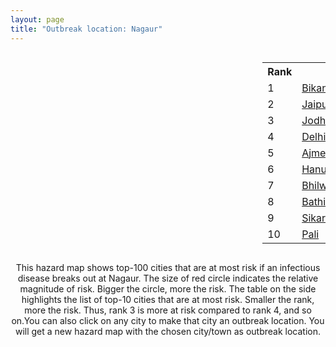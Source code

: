```yaml
---
layout: page
title: "Outbreak location: Nagaur"
---
```

<div style="width: 100%; overflow: auto;">
<div style="width: 75%; float: left;">
<div id="mapid">
<script src="https://buda-magenta.github.io/hazard_map/load_map.js"></script>

<script>
var marker_outbreak = L.marker([27.060786, 74.176675],{"autoPan": true}).addTo(map); marker_outbreak.bindTooltip("Nagaur").openTooltip();

var circle_1 = L.circle([28.015929, 73.317137], {"pane": "markerPane", "color": "red", "fill": true, "fillOpacity": 0.2, "fillRule": "evenodd", "lineCap": "round", "lineJoin": "round", "opacity": 1.0, "radius": 235772, "stroke": true, "weight": 3}).addTo(map);
circle_1.bindTooltip("Bikaner<br>rank: 1<br>hazard index: 0.235773")
circle_1.bindPopup('<a href="https://buda-magenta.github.io/hazard_map/Bikaner">Bikaner</a>')

var circle_2 = L.circle([26.915458, 75.818982], {"pane": "markerPane", "color": "red", "fill": true, "fillOpacity": 0.2, "fillRule": "evenodd", "lineCap": "round", "lineJoin": "round", "opacity": 1.0, "radius": 44002, "stroke": true, "weight": 3}).addTo(map);
circle_2.bindTooltip("Jaipur<br>rank: 2<br>hazard index: 0.044002")
circle_2.bindPopup('<a href="https://buda-magenta.github.io/hazard_map/Jaipur">Jaipur</a>')

var circle_3 = L.circle([26.296772, 73.035143], {"pane": "markerPane", "color": "red", "fill": true, "fillOpacity": 0.2, "fillRule": "evenodd", "lineCap": "round", "lineJoin": "round", "opacity": 1.0, "radius": 43649, "stroke": true, "weight": 3}).addTo(map);
circle_3.bindTooltip("Jodhpur<br>rank: 3<br>hazard index: 0.043650")
circle_3.bindPopup('<a href="https://buda-magenta.github.io/hazard_map/Jodhpur">Jodhpur</a>')

var circle_4 = L.circle([28.651718, 77.221939], {"pane": "markerPane", "color": "red", "fill": true, "fillOpacity": 0.2, "fillRule": "evenodd", "lineCap": "round", "lineJoin": "round", "opacity": 1.0, "radius": 8955, "stroke": true, "weight": 3}).addTo(map);
circle_4.bindTooltip("Delhi<br>rank: 4<br>hazard index: 0.008956")
circle_4.bindPopup('<a href="https://buda-magenta.github.io/hazard_map/Delhi">Delhi</a>')

var circle_5 = L.circle([26.469100, 74.639000], {"pane": "markerPane", "color": "red", "fill": true, "fillOpacity": 0.2, "fillRule": "evenodd", "lineCap": "round", "lineJoin": "round", "opacity": 1.0, "radius": 6777, "stroke": true, "weight": 3}).addTo(map);
circle_5.bindTooltip("Ajmer<br>rank: 5<br>hazard index: 0.006778")
circle_5.bindPopup('<a href="https://buda-magenta.github.io/hazard_map/Ajmer">Ajmer</a>')

var circle_6 = L.circle([29.367200, 74.298364], {"pane": "markerPane", "color": "red", "fill": true, "fillOpacity": 0.2, "fillRule": "evenodd", "lineCap": "round", "lineJoin": "round", "opacity": 1.0, "radius": 6017, "stroke": true, "weight": 3}).addTo(map);
circle_6.bindTooltip("Hanumangarh<br>rank: 6<br>hazard index: 0.006017")
circle_6.bindPopup('<a href="https://buda-magenta.github.io/hazard_map/Hanumangarh">Hanumangarh</a>')

var circle_7 = L.circle([25.488773, 74.699613], {"pane": "markerPane", "color": "red", "fill": true, "fillOpacity": 0.2, "fillRule": "evenodd", "lineCap": "round", "lineJoin": "round", "opacity": 1.0, "radius": 4496, "stroke": true, "weight": 3}).addTo(map);
circle_7.bindTooltip("Bhilwara<br>rank: 7<br>hazard index: 0.004497")
circle_7.bindPopup('<a href="https://buda-magenta.github.io/hazard_map/Bhilwara">Bhilwara</a>')

var circle_8 = L.circle([30.179115, 75.047102], {"pane": "markerPane", "color": "red", "fill": true, "fillOpacity": 0.2, "fillRule": "evenodd", "lineCap": "round", "lineJoin": "round", "opacity": 1.0, "radius": 4217, "stroke": true, "weight": 3}).addTo(map);
circle_8.bindTooltip("Bathinda<br>rank: 8<br>hazard index: 0.004217")
circle_8.bindPopup('<a href="https://buda-magenta.github.io/hazard_map/Bathinda">Bathinda</a>')

var circle_9 = L.circle([27.662826, 75.027926], {"pane": "markerPane", "color": "red", "fill": true, "fillOpacity": 0.2, "fillRule": "evenodd", "lineCap": "round", "lineJoin": "round", "opacity": 1.0, "radius": 2967, "stroke": true, "weight": 3}).addTo(map);
circle_9.bindTooltip("Sikar<br>rank: 9<br>hazard index: 0.002968")
circle_9.bindPopup('<a href="https://buda-magenta.github.io/hazard_map/Sikar">Sikar</a>')

var circle_10 = L.circle([25.604091, 73.415609], {"pane": "markerPane", "color": "red", "fill": true, "fillOpacity": 0.2, "fillRule": "evenodd", "lineCap": "round", "lineJoin": "round", "opacity": 1.0, "radius": 2917, "stroke": true, "weight": 3}).addTo(map);
circle_10.bindTooltip("Pali<br>rank: 10<br>hazard index: 0.002918")
circle_10.bindPopup('<a href="https://buda-magenta.github.io/hazard_map/Pali">Pali</a>')

var circle_11 = L.circle([19.075990, 72.877393], {"pane": "markerPane", "color": "red", "fill": true, "fillOpacity": 0.2, "fillRule": "evenodd", "lineCap": "round", "lineJoin": "round", "opacity": 1.0, "radius": 2691, "stroke": true, "weight": 3}).addTo(map);
circle_11.bindTooltip("Mumbai<br>rank: 11<br>hazard index: 0.002692")
circle_11.bindPopup('<a href="https://buda-magenta.github.io/hazard_map/Mumbai">Mumbai</a>')

var circle_12 = L.circle([28.206144, 74.691907], {"pane": "markerPane", "color": "red", "fill": true, "fillOpacity": 0.2, "fillRule": "evenodd", "lineCap": "round", "lineJoin": "round", "opacity": 1.0, "radius": 2289, "stroke": true, "weight": 3}).addTo(map);
circle_12.bindTooltip("Churu<br>rank: 12<br>hazard index: 0.002289")
circle_12.bindPopup('<a href="https://buda-magenta.github.io/hazard_map/Churu">Churu</a>')

var circle_13 = L.circle([26.122147, 75.663754], {"pane": "markerPane", "color": "red", "fill": true, "fillOpacity": 0.2, "fillRule": "evenodd", "lineCap": "round", "lineJoin": "round", "opacity": 1.0, "radius": 2122, "stroke": true, "weight": 3}).addTo(map);
circle_13.bindTooltip("Tonk<br>rank: 13<br>hazard index: 0.002122")
circle_13.bindPopup('<a href="https://buda-magenta.github.io/hazard_map/Tonk">Tonk</a>')

var circle_14 = L.circle([23.021624, 72.579707], {"pane": "markerPane", "color": "red", "fill": true, "fillOpacity": 0.2, "fillRule": "evenodd", "lineCap": "round", "lineJoin": "round", "opacity": 1.0, "radius": 2056, "stroke": true, "weight": 3}).addTo(map);
circle_14.bindTooltip("Ahmedabad<br>rank: 14<br>hazard index: 0.002057")
circle_14.bindPopup('<a href="https://buda-magenta.github.io/hazard_map/Ahmedabad">Ahmedabad</a>')

var circle_15 = L.circle([26.588559, 74.861097], {"pane": "markerPane", "color": "red", "fill": true, "fillOpacity": 0.2, "fillRule": "evenodd", "lineCap": "round", "lineJoin": "round", "opacity": 1.0, "radius": 1936, "stroke": true, "weight": 3}).addTo(map);
circle_15.bindTooltip("Kishangarh<br>rank: 15<br>hazard index: 0.001936")
circle_15.bindPopup('<a href="https://buda-magenta.github.io/hazard_map/Kishangarh">Kishangarh</a>')

var circle_16 = L.circle([26.099214, 74.312704], {"pane": "markerPane", "color": "red", "fill": true, "fillOpacity": 0.2, "fillRule": "evenodd", "lineCap": "round", "lineJoin": "round", "opacity": 1.0, "radius": 1821, "stroke": true, "weight": 3}).addTo(map);
circle_16.bindTooltip("Beawar<br>rank: 16<br>hazard index: 0.001821")
circle_16.bindPopup('<a href="https://buda-magenta.github.io/hazard_map/Beawar">Beawar</a>')

var circle_17 = L.circle([25.196826, 76.000893], {"pane": "markerPane", "color": "red", "fill": true, "fillOpacity": 0.2, "fillRule": "evenodd", "lineCap": "round", "lineJoin": "round", "opacity": 1.0, "radius": 1802, "stroke": true, "weight": 3}).addTo(map);
circle_17.bindTooltip("Kota<br>rank: 17<br>hazard index: 0.001802")
circle_17.bindPopup('<a href="https://buda-magenta.github.io/hazard_map/Kota">Kota</a>')

var circle_18 = L.circle([28.195647, 76.616518], {"pane": "markerPane", "color": "red", "fill": true, "fillOpacity": 0.2, "fillRule": "evenodd", "lineCap": "round", "lineJoin": "round", "opacity": 1.0, "radius": 1663, "stroke": true, "weight": 3}).addTo(map);
circle_18.bindTooltip("Rewari<br>rank: 18<br>hazard index: 0.001664")
circle_18.bindPopup('<a href="https://buda-magenta.github.io/hazard_map/Rewari">Rewari</a>')

var circle_19 = L.circle([28.079690, 75.541768], {"pane": "markerPane", "color": "red", "fill": true, "fillOpacity": 0.2, "fillRule": "evenodd", "lineCap": "round", "lineJoin": "round", "opacity": 1.0, "radius": 1486, "stroke": true, "weight": 3}).addTo(map);
circle_19.bindTooltip("Jhunjhunun<br>rank: 19<br>hazard index: 0.001486")
circle_19.bindPopup('<a href="https://buda-magenta.github.io/hazard_map/Jhunjhunun">Jhunjhunun</a>')

var circle_20 = L.circle([21.170200, 72.831100], {"pane": "markerPane", "color": "red", "fill": true, "fillOpacity": 0.2, "fillRule": "evenodd", "lineCap": "round", "lineJoin": "round", "opacity": 1.0, "radius": 1441, "stroke": true, "weight": 3}).addTo(map);
circle_20.bindTooltip("Surat<br>rank: 20<br>hazard index: 0.001442")
circle_20.bindPopup('<a href="https://buda-magenta.github.io/hazard_map/Surat">Surat</a>')

var circle_21 = L.circle([31.292011, 75.568058], {"pane": "markerPane", "color": "red", "fill": true, "fillOpacity": 0.2, "fillRule": "evenodd", "lineCap": "round", "lineJoin": "round", "opacity": 1.0, "radius": 1345, "stroke": true, "weight": 3}).addTo(map);
circle_21.bindTooltip("Jalandhar<br>rank: 21<br>hazard index: 0.001346")
circle_21.bindPopup('<a href="https://buda-magenta.github.io/hazard_map/Jalandhar">Jalandhar</a>')

var circle_22 = L.circle([27.701115, 74.464936], {"pane": "markerPane", "color": "red", "fill": true, "fillOpacity": 0.2, "fillRule": "evenodd", "lineCap": "round", "lineJoin": "round", "opacity": 1.0, "radius": 1268, "stroke": true, "weight": 3}).addTo(map);
circle_22.bindTooltip("Sujangarh<br>rank: 22<br>hazard index: 0.001268")
circle_22.bindPopup('<a href="https://buda-magenta.github.io/hazard_map/Sujangarh">Sujangarh</a>')

var circle_23 = L.circle([30.733442, 76.779714], {"pane": "markerPane", "color": "red", "fill": true, "fillOpacity": 0.2, "fillRule": "evenodd", "lineCap": "round", "lineJoin": "round", "opacity": 1.0, "radius": 1123, "stroke": true, "weight": 3}).addTo(map);
circle_23.bindTooltip("Chandigarh<br>rank: 23<br>hazard index: 0.001123")
circle_23.bindPopup('<a href="https://buda-magenta.github.io/hazard_map/Chandigarh">Chandigarh</a>')

var circle_24 = L.circle([23.493079, 74.348402], {"pane": "markerPane", "color": "red", "fill": true, "fillOpacity": 0.2, "fillRule": "evenodd", "lineCap": "round", "lineJoin": "round", "opacity": 1.0, "radius": 1122, "stroke": true, "weight": 3}).addTo(map);
circle_24.bindTooltip("Banswara<br>rank: 24<br>hazard index: 0.001122")
circle_24.bindPopup('<a href="https://buda-magenta.github.io/hazard_map/Banswara">Banswara</a>')

var circle_25 = L.circle([29.168807, 75.746110], {"pane": "markerPane", "color": "red", "fill": true, "fillOpacity": 0.2, "fillRule": "evenodd", "lineCap": "round", "lineJoin": "round", "opacity": 1.0, "radius": 864, "stroke": true, "weight": 3}).addTo(map);
circle_25.bindTooltip("Hisar<br>rank: 25<br>hazard index: 0.000865")
circle_25.bindPopup('<a href="https://buda-magenta.github.io/hazard_map/Hisar">Hisar</a>')

var circle_26 = L.circle([32.718561, 74.858092], {"pane": "markerPane", "color": "red", "fill": true, "fillOpacity": 0.2, "fillRule": "evenodd", "lineCap": "round", "lineJoin": "round", "opacity": 1.0, "radius": 786, "stroke": true, "weight": 3}).addTo(map);
circle_26.bindTooltip("Jammu<br>rank: 26<br>hazard index: 0.000786")
circle_26.bindPopup('<a href="https://buda-magenta.github.io/hazard_map/Jammu">Jammu</a>')

var circle_27 = L.circle([30.145054, 74.195660], {"pane": "markerPane", "color": "red", "fill": true, "fillOpacity": 0.2, "fillRule": "evenodd", "lineCap": "round", "lineJoin": "round", "opacity": 1.0, "radius": 768, "stroke": true, "weight": 3}).addTo(map);
circle_27.bindTooltip("Abohar<br>rank: 27<br>hazard index: 0.000768")
circle_27.bindPopup('<a href="https://buda-magenta.github.io/hazard_map/Abohar">Abohar</a>')

var circle_28 = L.circle([27.639077, 76.614452], {"pane": "markerPane", "color": "red", "fill": true, "fillOpacity": 0.2, "fillRule": "evenodd", "lineCap": "round", "lineJoin": "round", "opacity": 1.0, "radius": 658, "stroke": true, "weight": 3}).addTo(map);
circle_28.bindTooltip("Alwar<br>rank: 28<br>hazard index: 0.000658")
circle_28.bindPopup('<a href="https://buda-magenta.github.io/hazard_map/Alwar">Alwar</a>')

var circle_29 = L.circle([12.979120, 77.591300], {"pane": "markerPane", "color": "red", "fill": true, "fillOpacity": 0.2, "fillRule": "evenodd", "lineCap": "round", "lineJoin": "round", "opacity": 1.0, "radius": 579, "stroke": true, "weight": 3}).addTo(map);
circle_29.bindTooltip("Bangalore<br>rank: 29<br>hazard index: 0.000580")
circle_29.bindPopup('<a href="https://buda-magenta.github.io/hazard_map/Bangalore">Bangalore</a>')

var circle_30 = L.circle([31.634308, 74.873679], {"pane": "markerPane", "color": "red", "fill": true, "fillOpacity": 0.2, "fillRule": "evenodd", "lineCap": "round", "lineJoin": "round", "opacity": 1.0, "radius": 569, "stroke": true, "weight": 3}).addTo(map);
circle_30.bindTooltip("Amritsar<br>rank: 30<br>hazard index: 0.000570")
circle_30.bindPopup('<a href="https://buda-magenta.github.io/hazard_map/Amritsar">Amritsar</a>')

var circle_31 = L.circle([22.541418, 88.357691], {"pane": "markerPane", "color": "red", "fill": true, "fillOpacity": 0.2, "fillRule": "evenodd", "lineCap": "round", "lineJoin": "round", "opacity": 1.0, "radius": 563, "stroke": true, "weight": 3}).addTo(map);
circle_31.bindTooltip("Kolkata<br>rank: 31<br>hazard index: 0.000564")
circle_31.bindPopup('<a href="https://buda-magenta.github.io/hazard_map/Kolkata">Kolkata</a>')

var circle_32 = L.circle([22.297314, 73.194257], {"pane": "markerPane", "color": "red", "fill": true, "fillOpacity": 0.2, "fillRule": "evenodd", "lineCap": "round", "lineJoin": "round", "opacity": 1.0, "radius": 538, "stroke": true, "weight": 3}).addTo(map);
circle_32.bindTooltip("Vadodara<br>rank: 32<br>hazard index: 0.000539")
circle_32.bindPopup('<a href="https://buda-magenta.github.io/hazard_map/Vadodara">Vadodara</a>')

var circle_33 = L.circle([30.209087, 76.339872], {"pane": "markerPane", "color": "red", "fill": true, "fillOpacity": 0.2, "fillRule": "evenodd", "lineCap": "round", "lineJoin": "round", "opacity": 1.0, "radius": 473, "stroke": true, "weight": 3}).addTo(map);
circle_33.bindTooltip("Patiala<br>rank: 33<br>hazard index: 0.000474")
circle_33.bindPopup('<a href="https://buda-magenta.github.io/hazard_map/Patiala">Patiala</a>')

var circle_34 = L.circle([29.988077, 77.508130], {"pane": "markerPane", "color": "red", "fill": true, "fillOpacity": 0.2, "fillRule": "evenodd", "lineCap": "round", "lineJoin": "round", "opacity": 1.0, "radius": 450, "stroke": true, "weight": 3}).addTo(map);
circle_34.bindTooltip("Saharanpur<br>rank: 34<br>hazard index: 0.000450")
circle_34.bindPopup('<a href="https://buda-magenta.github.io/hazard_map/Saharanpur">Saharanpur</a>')

var circle_35 = L.circle([28.428262, 77.002700], {"pane": "markerPane", "color": "red", "fill": true, "fillOpacity": 0.2, "fillRule": "evenodd", "lineCap": "round", "lineJoin": "round", "opacity": 1.0, "radius": 372, "stroke": true, "weight": 3}).addTo(map);
circle_35.bindTooltip("Gurgaon<br>rank: 35<br>hazard index: 0.000372")
circle_35.bindPopup('<a href="https://buda-magenta.github.io/hazard_map/Gurgaon">Gurgaon</a>')

var circle_36 = L.circle([27.175255, 78.009816], {"pane": "markerPane", "color": "red", "fill": true, "fillOpacity": 0.2, "fillRule": "evenodd", "lineCap": "round", "lineJoin": "round", "opacity": 1.0, "radius": 364, "stroke": true, "weight": 3}).addTo(map);
circle_36.bindTooltip("Agra<br>rank: 36<br>hazard index: 0.000365")
circle_36.bindPopup('<a href="https://buda-magenta.github.io/hazard_map/Agra">Agra</a>')

var circle_37 = L.circle([24.170979, 72.436638], {"pane": "markerPane", "color": "red", "fill": true, "fillOpacity": 0.2, "fillRule": "evenodd", "lineCap": "round", "lineJoin": "round", "opacity": 1.0, "radius": 354, "stroke": true, "weight": 3}).addTo(map);
circle_37.bindTooltip("Palanpur<br>rank: 37<br>hazard index: 0.000355")
circle_37.bindPopup('<a href="https://buda-magenta.github.io/hazard_map/Palanpur">Palanpur</a>')

var circle_38 = L.circle([24.578721, 73.686257], {"pane": "markerPane", "color": "red", "fill": true, "fillOpacity": 0.2, "fillRule": "evenodd", "lineCap": "round", "lineJoin": "round", "opacity": 1.0, "radius": 347, "stroke": true, "weight": 3}).addTo(map);
circle_38.bindTooltip("Udaipur<br>rank: 38<br>hazard index: 0.000347")
circle_38.bindPopup('<a href="https://buda-magenta.github.io/hazard_map/Udaipur">Udaipur</a>')

var circle_39 = L.circle([23.071874, 70.131715], {"pane": "markerPane", "color": "red", "fill": true, "fillOpacity": 0.2, "fillRule": "evenodd", "lineCap": "round", "lineJoin": "round", "opacity": 1.0, "radius": 339, "stroke": true, "weight": 3}).addTo(map);
circle_39.bindTooltip("Gandhidham<br>rank: 39<br>hazard index: 0.000339")
circle_39.bindPopup('<a href="https://buda-magenta.github.io/hazard_map/Gandhidham">Gandhidham</a>')

var circle_40 = L.circle([22.720362, 75.868200], {"pane": "markerPane", "color": "red", "fill": true, "fillOpacity": 0.2, "fillRule": "evenodd", "lineCap": "round", "lineJoin": "round", "opacity": 1.0, "radius": 336, "stroke": true, "weight": 3}).addTo(map);
circle_40.bindTooltip("Indore<br>rank: 40<br>hazard index: 0.000336")
circle_40.bindPopup('<a href="https://buda-magenta.github.io/hazard_map/Indore">Indore</a>')

var circle_41 = L.circle([28.901090, 76.580194], {"pane": "markerPane", "color": "red", "fill": true, "fillOpacity": 0.2, "fillRule": "evenodd", "lineCap": "round", "lineJoin": "round", "opacity": 1.0, "radius": 315, "stroke": true, "weight": 3}).addTo(map);
circle_41.bindTooltip("Rohtak<br>rank: 41<br>hazard index: 0.000316")
circle_41.bindPopup('<a href="https://buda-magenta.github.io/hazard_map/Rohtak">Rohtak</a>')

var circle_42 = L.circle([26.460914, 80.321759], {"pane": "markerPane", "color": "red", "fill": true, "fillOpacity": 0.2, "fillRule": "evenodd", "lineCap": "round", "lineJoin": "round", "opacity": 1.0, "radius": 307, "stroke": true, "weight": 3}).addTo(map);
circle_42.bindTooltip("Kanpur<br>rank: 42<br>hazard index: 0.000308")
circle_42.bindPopup('<a href="https://buda-magenta.github.io/hazard_map/Kanpur">Kanpur</a>')

var circle_43 = L.circle([24.268349, 72.204387], {"pane": "markerPane", "color": "red", "fill": true, "fillOpacity": 0.2, "fillRule": "evenodd", "lineCap": "round", "lineJoin": "round", "opacity": 1.0, "radius": 296, "stroke": true, "weight": 3}).addTo(map);
circle_43.bindTooltip("Deesa<br>rank: 43<br>hazard index: 0.000296")
circle_43.bindPopup('<a href="https://buda-magenta.github.io/hazard_map/Deesa">Deesa</a>')

var circle_44 = L.circle([21.149813, 79.082056], {"pane": "markerPane", "color": "red", "fill": true, "fillOpacity": 0.2, "fillRule": "evenodd", "lineCap": "round", "lineJoin": "round", "opacity": 1.0, "radius": 296, "stroke": true, "weight": 3}).addTo(map);
circle_44.bindTooltip("Nagpur<br>rank: 44<br>hazard index: 0.000296")
circle_44.bindPopup('<a href="https://buda-magenta.github.io/hazard_map/Nagpur">Nagpur</a>')

var circle_45 = L.circle([17.388786, 78.461065], {"pane": "markerPane", "color": "red", "fill": true, "fillOpacity": 0.2, "fillRule": "evenodd", "lineCap": "round", "lineJoin": "round", "opacity": 1.0, "radius": 285, "stroke": true, "weight": 3}).addTo(map);
circle_45.bindTooltip("Hyderabad<br>rank: 45<br>hazard index: 0.000286")
circle_45.bindPopup('<a href="https://buda-magenta.github.io/hazard_map/Hyderabad">Hyderabad</a>')

var circle_46 = L.circle([30.283140, 74.522997], {"pane": "markerPane", "color": "red", "fill": true, "fillOpacity": 0.2, "fillRule": "evenodd", "lineCap": "round", "lineJoin": "round", "opacity": 1.0, "radius": 257, "stroke": true, "weight": 3}).addTo(map);
circle_46.bindTooltip("Muktsar<br>rank: 46<br>hazard index: 0.000258")
circle_46.bindPopup('<a href="https://buda-magenta.github.io/hazard_map/Muktsar">Muktsar</a>')

var circle_47 = L.circle([32.301710, 75.658642], {"pane": "markerPane", "color": "red", "fill": true, "fillOpacity": 0.2, "fillRule": "evenodd", "lineCap": "round", "lineJoin": "round", "opacity": 1.0, "radius": 231, "stroke": true, "weight": 3}).addTo(map);
circle_47.bindTooltip("Pathankot<br>rank: 47<br>hazard index: 0.000232")
circle_47.bindPopup('<a href="https://buda-magenta.github.io/hazard_map/Pathankot">Pathankot</a>')

var circle_48 = L.circle([27.633333, 77.583333], {"pane": "markerPane", "color": "red", "fill": true, "fillOpacity": 0.2, "fillRule": "evenodd", "lineCap": "round", "lineJoin": "round", "opacity": 1.0, "radius": 230, "stroke": true, "weight": 3}).addTo(map);
circle_48.bindTooltip("Mathura<br>rank: 48<br>hazard index: 0.000230")
circle_48.bindPopup('<a href="https://buda-magenta.github.io/hazard_map/Mathura">Mathura</a>')

var circle_49 = L.circle([23.258486, 77.401989], {"pane": "markerPane", "color": "red", "fill": true, "fillOpacity": 0.2, "fillRule": "evenodd", "lineCap": "round", "lineJoin": "round", "opacity": 1.0, "radius": 221, "stroke": true, "weight": 3}).addTo(map);
circle_49.bindTooltip("Bhopal<br>rank: 49<br>hazard index: 0.000221")
circle_49.bindPopup('<a href="https://buda-magenta.github.io/hazard_map/Bhopal">Bhopal</a>')

var circle_50 = L.circle([18.521428, 73.854454], {"pane": "markerPane", "color": "red", "fill": true, "fillOpacity": 0.2, "fillRule": "evenodd", "lineCap": "round", "lineJoin": "round", "opacity": 1.0, "radius": 214, "stroke": true, "weight": 3}).addTo(map);
circle_50.bindTooltip("Pune<br>rank: 50<br>hazard index: 0.000214")
circle_50.bindPopup('<a href="https://buda-magenta.github.io/hazard_map/Pune">Pune</a>')

var circle_51 = L.circle([30.885100, 74.660141], {"pane": "markerPane", "color": "red", "fill": true, "fillOpacity": 0.2, "fillRule": "evenodd", "lineCap": "round", "lineJoin": "round", "opacity": 1.0, "radius": 213, "stroke": true, "weight": 3}).addTo(map);
circle_51.bindTooltip("Firozpur<br>rank: 51<br>hazard index: 0.000214")
circle_51.bindPopup('<a href="https://buda-magenta.github.io/hazard_map/Firozpur">Firozpur</a>')

var circle_52 = L.circle([24.500000, 74.500000], {"pane": "markerPane", "color": "red", "fill": true, "fillOpacity": 0.2, "fillRule": "evenodd", "lineCap": "round", "lineJoin": "round", "opacity": 1.0, "radius": 207, "stroke": true, "weight": 3}).addTo(map);
circle_52.bindTooltip("Chittaurgarh<br>rank: 52<br>hazard index: 0.000207")
circle_52.bindPopup('<a href="https://buda-magenta.github.io/hazard_map/Chittaurgarh">Chittaurgarh</a>')

var circle_53 = L.circle([29.391275, 76.977168], {"pane": "markerPane", "color": "red", "fill": true, "fillOpacity": 0.2, "fillRule": "evenodd", "lineCap": "round", "lineJoin": "round", "opacity": 1.0, "radius": 188, "stroke": true, "weight": 3}).addTo(map);
circle_53.bindTooltip("Panipat<br>rank: 53<br>hazard index: 0.000188")
circle_53.bindPopup('<a href="https://buda-magenta.github.io/hazard_map/Panipat">Panipat</a>')

var circle_54 = L.circle([29.680327, 76.989625], {"pane": "markerPane", "color": "red", "fill": true, "fillOpacity": 0.2, "fillRule": "evenodd", "lineCap": "round", "lineJoin": "round", "opacity": 1.0, "radius": 183, "stroke": true, "weight": 3}).addTo(map);
circle_54.bindTooltip("Karnal<br>rank: 54<br>hazard index: 0.000184")
circle_54.bindPopup('<a href="https://buda-magenta.github.io/hazard_map/Karnal">Karnal</a>')

var circle_55 = L.circle([26.229141, 76.304533], {"pane": "markerPane", "color": "red", "fill": true, "fillOpacity": 0.2, "fillRule": "evenodd", "lineCap": "round", "lineJoin": "round", "opacity": 1.0, "radius": 171, "stroke": true, "weight": 3}).addTo(map);
circle_55.bindTooltip("Sawai Madhopur<br>rank: 55<br>hazard index: 0.000172")
circle_55.bindPopup('<a href="https://buda-magenta.github.io/hazard_map/Sawai_Madhopur">Sawai Madhopur</a>')

var circle_56 = L.circle([31.385241, 75.305523], {"pane": "markerPane", "color": "red", "fill": true, "fillOpacity": 0.2, "fillRule": "evenodd", "lineCap": "round", "lineJoin": "round", "opacity": 1.0, "radius": 158, "stroke": true, "weight": 3}).addTo(map);
circle_56.bindTooltip("Kapurthala<br>rank: 56<br>hazard index: 0.000159")
circle_56.bindPopup('<a href="https://buda-magenta.github.io/hazard_map/Kapurthala">Kapurthala</a>')

var circle_57 = L.circle([19.194329, 72.970178], {"pane": "markerPane", "color": "red", "fill": true, "fillOpacity": 0.2, "fillRule": "evenodd", "lineCap": "round", "lineJoin": "round", "opacity": 1.0, "radius": 150, "stroke": true, "weight": 3}).addTo(map);
circle_57.bindTooltip("Thane<br>rank: 57<br>hazard index: 0.000151")
circle_57.bindPopup('<a href="https://buda-magenta.github.io/hazard_map/Thane">Thane</a>')

var circle_58 = L.circle([23.795281, 86.430964], {"pane": "markerPane", "color": "red", "fill": true, "fillOpacity": 0.2, "fillRule": "evenodd", "lineCap": "round", "lineJoin": "round", "opacity": 1.0, "radius": 145, "stroke": true, "weight": 3}).addTo(map);
circle_58.bindTooltip("Dhanbad<br>rank: 58<br>hazard index: 0.000146")
circle_58.bindPopup('<a href="https://buda-magenta.github.io/hazard_map/Dhanbad">Dhanbad</a>')

var circle_59 = L.circle([29.938447, 78.145298], {"pane": "markerPane", "color": "red", "fill": true, "fillOpacity": 0.2, "fillRule": "evenodd", "lineCap": "round", "lineJoin": "round", "opacity": 1.0, "radius": 144, "stroke": true, "weight": 3}).addTo(map);
circle_59.bindTooltip("Haridwar<br>rank: 59<br>hazard index: 0.000144")
circle_59.bindPopup('<a href="https://buda-magenta.github.io/hazard_map/Haridwar">Haridwar</a>')

var circle_60 = L.circle([30.370469, 75.504017], {"pane": "markerPane", "color": "red", "fill": true, "fillOpacity": 0.2, "fillRule": "evenodd", "lineCap": "round", "lineJoin": "round", "opacity": 1.0, "radius": 141, "stroke": true, "weight": 3}).addTo(map);
circle_60.bindTooltip("Barnala<br>rank: 60<br>hazard index: 0.000141")
circle_60.bindPopup('<a href="https://buda-magenta.github.io/hazard_map/Barnala">Barnala</a>')

var circle_61 = L.circle([31.608574, 75.846442], {"pane": "markerPane", "color": "red", "fill": true, "fillOpacity": 0.2, "fillRule": "evenodd", "lineCap": "round", "lineJoin": "round", "opacity": 1.0, "radius": 132, "stroke": true, "weight": 3}).addTo(map);
circle_61.bindTooltip("Hoshiarpur<br>rank: 61<br>hazard index: 0.000132")
circle_61.bindPopup('<a href="https://buda-magenta.github.io/hazard_map/Hoshiarpur">Hoshiarpur</a>')

var circle_62 = L.circle([28.793170, 76.139128], {"pane": "markerPane", "color": "red", "fill": true, "fillOpacity": 0.2, "fillRule": "evenodd", "lineCap": "round", "lineJoin": "round", "opacity": 1.0, "radius": 126, "stroke": true, "weight": 3}).addTo(map);
circle_62.bindTooltip("Bhiwani<br>rank: 62<br>hazard index: 0.000127")
circle_62.bindPopup('<a href="https://buda-magenta.github.io/hazard_map/Bhiwani">Bhiwani</a>')

var circle_63 = L.circle([30.384367, 76.770421], {"pane": "markerPane", "color": "red", "fill": true, "fillOpacity": 0.2, "fillRule": "evenodd", "lineCap": "round", "lineJoin": "round", "opacity": 1.0, "radius": 121, "stroke": true, "weight": 3}).addTo(map);
circle_63.bindTooltip("Ambala<br>rank: 63<br>hazard index: 0.000122")
circle_63.bindPopup('<a href="https://buda-magenta.github.io/hazard_map/Ambala">Ambala</a>')

var circle_64 = L.circle([13.083694, 80.270186], {"pane": "markerPane", "color": "red", "fill": true, "fillOpacity": 0.2, "fillRule": "evenodd", "lineCap": "round", "lineJoin": "round", "opacity": 1.0, "radius": 120, "stroke": true, "weight": 3}).addTo(map);
circle_64.bindTooltip("Chennai<br>rank: 64<br>hazard index: 0.000120")
circle_64.bindPopup('<a href="https://buda-magenta.github.io/hazard_map/Chennai">Chennai</a>')

var circle_65 = L.circle([26.838100, 80.934600], {"pane": "markerPane", "color": "red", "fill": true, "fillOpacity": 0.2, "fillRule": "evenodd", "lineCap": "round", "lineJoin": "round", "opacity": 1.0, "radius": 118, "stroke": true, "weight": 3}).addTo(map);
circle_65.bindTooltip("Lucknow<br>rank: 65<br>hazard index: 0.000119")
circle_65.bindPopup('<a href="https://buda-magenta.github.io/hazard_map/Lucknow">Lucknow</a>')

var circle_66 = L.circle([25.500000, 75.833333], {"pane": "markerPane", "color": "red", "fill": true, "fillOpacity": 0.2, "fillRule": "evenodd", "lineCap": "round", "lineJoin": "round", "opacity": 1.0, "radius": 117, "stroke": true, "weight": 3}).addTo(map);
circle_66.bindTooltip("Bundi<br>rank: 66<br>hazard index: 0.000117")
circle_66.bindPopup('<a href="https://buda-magenta.github.io/hazard_map/Bundi">Bundi</a>')

var circle_67 = L.circle([28.402979, 77.310384], {"pane": "markerPane", "color": "red", "fill": true, "fillOpacity": 0.2, "fillRule": "evenodd", "lineCap": "round", "lineJoin": "round", "opacity": 1.0, "radius": 116, "stroke": true, "weight": 3}).addTo(map);
circle_67.bindTooltip("Faridabad<br>rank: 67<br>hazard index: 0.000116")
circle_67.bindPopup('<a href="https://buda-magenta.github.io/hazard_map/Faridabad">Faridabad</a>')

var circle_68 = L.circle([27.265212, 77.369126], {"pane": "markerPane", "color": "red", "fill": true, "fillOpacity": 0.2, "fillRule": "evenodd", "lineCap": "round", "lineJoin": "round", "opacity": 1.0, "radius": 110, "stroke": true, "weight": 3}).addTo(map);
circle_68.bindTooltip("Bharatpur<br>rank: 68<br>hazard index: 0.000110")
circle_68.bindPopup('<a href="https://buda-magenta.github.io/hazard_map/Bharatpur">Bharatpur</a>')

var circle_69 = L.circle([19.439885, 72.880383], {"pane": "markerPane", "color": "red", "fill": true, "fillOpacity": 0.2, "fillRule": "evenodd", "lineCap": "round", "lineJoin": "round", "opacity": 1.0, "radius": 108, "stroke": true, "weight": 3}).addTo(map);
circle_69.bindTooltip("Vasai<br>rank: 69<br>hazard index: 0.000108")
circle_69.bindPopup('<a href="https://buda-magenta.github.io/hazard_map/Vasai">Vasai</a>')

var circle_70 = L.circle([21.237947, 81.633683], {"pane": "markerPane", "color": "red", "fill": true, "fillOpacity": 0.2, "fillRule": "evenodd", "lineCap": "round", "lineJoin": "round", "opacity": 1.0, "radius": 103, "stroke": true, "weight": 3}).addTo(map);
circle_70.bindTooltip("Raipur<br>rank: 70<br>hazard index: 0.000104")
circle_70.bindPopup('<a href="https://buda-magenta.github.io/hazard_map/Raipur">Raipur</a>')

var circle_71 = L.circle([23.480592, 74.917790], {"pane": "markerPane", "color": "red", "fill": true, "fillOpacity": 0.2, "fillRule": "evenodd", "lineCap": "round", "lineJoin": "round", "opacity": 1.0, "radius": 102, "stroke": true, "weight": 3}).addTo(map);
circle_71.bindTooltip("Ratlam<br>rank: 71<br>hazard index: 0.000102")
circle_71.bindPopup('<a href="https://buda-magenta.github.io/hazard_map/Ratlam">Ratlam</a>')

var circle_72 = L.circle([25.531031, 78.652689], {"pane": "markerPane", "color": "red", "fill": true, "fillOpacity": 0.2, "fillRule": "evenodd", "lineCap": "round", "lineJoin": "round", "opacity": 1.0, "radius": 95, "stroke": true, "weight": 3}).addTo(map);
circle_72.bindTooltip("Jhansi<br>rank: 72<br>hazard index: 0.000096")
circle_72.bindPopup('<a href="https://buda-magenta.github.io/hazard_map/Jhansi">Jhansi</a>')

var circle_73 = L.circle([22.383333, 82.133333], {"pane": "markerPane", "color": "red", "fill": true, "fillOpacity": 0.2, "fillRule": "evenodd", "lineCap": "round", "lineJoin": "round", "opacity": 1.0, "radius": 94, "stroke": true, "weight": 3}).addTo(map);
circle_73.bindTooltip("Bilaspur<br>rank: 73<br>hazard index: 0.000095")
circle_73.bindPopup('<a href="https://buda-magenta.github.io/hazard_map/Bilaspur">Bilaspur</a>')

var circle_74 = L.circle([30.909016, 75.851601], {"pane": "markerPane", "color": "red", "fill": true, "fillOpacity": 0.2, "fillRule": "evenodd", "lineCap": "round", "lineJoin": "round", "opacity": 1.0, "radius": 90, "stroke": true, "weight": 3}).addTo(map);
circle_74.bindTooltip("Ludhiana<br>rank: 74<br>hazard index: 0.000090")
circle_74.bindPopup('<a href="https://buda-magenta.github.io/hazard_map/Ludhiana">Ludhiana</a>')

var circle_75 = L.circle([26.732501, 77.036312], {"pane": "markerPane", "color": "red", "fill": true, "fillOpacity": 0.2, "fillRule": "evenodd", "lineCap": "round", "lineJoin": "round", "opacity": 1.0, "radius": 87, "stroke": true, "weight": 3}).addTo(map);
circle_75.bindTooltip("Hindaun<br>rank: 75<br>hazard index: 0.000088")
circle_75.bindPopup('<a href="https://buda-magenta.github.io/hazard_map/Hindaun">Hindaun</a>')

var circle_76 = L.circle([26.166667, 77.500000], {"pane": "markerPane", "color": "red", "fill": true, "fillOpacity": 0.2, "fillRule": "evenodd", "lineCap": "round", "lineJoin": "round", "opacity": 1.0, "radius": 81, "stroke": true, "weight": 3}).addTo(map);
circle_76.bindTooltip("Morena<br>rank: 76<br>hazard index: 0.000081")
circle_76.bindPopup('<a href="https://buda-magenta.github.io/hazard_map/Morena">Morena</a>')

var circle_77 = L.circle([28.863842, 78.805778], {"pane": "markerPane", "color": "red", "fill": true, "fillOpacity": 0.2, "fillRule": "evenodd", "lineCap": "round", "lineJoin": "round", "opacity": 1.0, "radius": 80, "stroke": true, "weight": 3}).addTo(map);
circle_77.bindTooltip("Moradabad<br>rank: 77<br>hazard index: 0.000081")
circle_77.bindPopup('<a href="https://buda-magenta.github.io/hazard_map/Moradabad">Moradabad</a>')

var circle_78 = L.circle([22.305199, 70.802833], {"pane": "markerPane", "color": "red", "fill": true, "fillOpacity": 0.2, "fillRule": "evenodd", "lineCap": "round", "lineJoin": "round", "opacity": 1.0, "radius": 78, "stroke": true, "weight": 3}).addTo(map);
circle_78.bindTooltip("Rajkot<br>rank: 78<br>hazard index: 0.000079")
circle_78.bindPopup('<a href="https://buda-magenta.github.io/hazard_map/Rajkot">Rajkot</a>')

var circle_79 = L.circle([31.819303, 75.199994], {"pane": "markerPane", "color": "red", "fill": true, "fillOpacity": 0.2, "fillRule": "evenodd", "lineCap": "round", "lineJoin": "round", "opacity": 1.0, "radius": 78, "stroke": true, "weight": 3}).addTo(map);
circle_79.bindTooltip("Batala<br>rank: 79<br>hazard index: 0.000079")
circle_79.bindPopup('<a href="https://buda-magenta.github.io/hazard_map/Batala">Batala</a>')

var circle_80 = L.circle([29.000653, 77.768229], {"pane": "markerPane", "color": "red", "fill": true, "fillOpacity": 0.2, "fillRule": "evenodd", "lineCap": "round", "lineJoin": "round", "opacity": 1.0, "radius": 77, "stroke": true, "weight": 3}).addTo(map);
circle_80.bindTooltip("Meerut<br>rank: 80<br>hazard index: 0.000078")
circle_80.bindPopup('<a href="https://buda-magenta.github.io/hazard_map/Meerut">Meerut</a>')

var circle_81 = L.circle([29.869350, 77.890212], {"pane": "markerPane", "color": "red", "fill": true, "fillOpacity": 0.2, "fillRule": "evenodd", "lineCap": "round", "lineJoin": "round", "opacity": 1.0, "radius": 75, "stroke": true, "weight": 3}).addTo(map);
circle_81.bindTooltip("Roorkee<br>rank: 81<br>hazard index: 0.000076")
circle_81.bindPopup('<a href="https://buda-magenta.github.io/hazard_map/Roorkee">Roorkee</a>')

var circle_82 = L.circle([24.462465, 74.850114], {"pane": "markerPane", "color": "red", "fill": true, "fillOpacity": 0.2, "fillRule": "evenodd", "lineCap": "round", "lineJoin": "round", "opacity": 1.0, "radius": 73, "stroke": true, "weight": 3}).addTo(map);
circle_82.bindTooltip("Nimach<br>rank: 82<br>hazard index: 0.000073")
circle_82.bindPopup('<a href="https://buda-magenta.github.io/hazard_map/Nimach">Nimach</a>')

var circle_83 = L.circle([24.265131, 75.387182], {"pane": "markerPane", "color": "red", "fill": true, "fillOpacity": 0.2, "fillRule": "evenodd", "lineCap": "round", "lineJoin": "round", "opacity": 1.0, "radius": 70, "stroke": true, "weight": 3}).addTo(map);
circle_83.bindTooltip("Mandsaur<br>rank: 83<br>hazard index: 0.000071")
circle_83.bindPopup('<a href="https://buda-magenta.github.io/hazard_map/Mandsaur">Mandsaur</a>')

var circle_84 = L.circle([25.438130, 81.833800], {"pane": "markerPane", "color": "red", "fill": true, "fillOpacity": 0.2, "fillRule": "evenodd", "lineCap": "round", "lineJoin": "round", "opacity": 1.0, "radius": 70, "stroke": true, "weight": 3}).addTo(map);
circle_84.bindTooltip("Allahabad<br>rank: 84<br>hazard index: 0.000070")
circle_84.bindPopup('<a href="https://buda-magenta.github.io/hazard_map/Allahabad">Allahabad</a>')

var circle_85 = L.circle([20.266777, 85.843559], {"pane": "markerPane", "color": "red", "fill": true, "fillOpacity": 0.2, "fillRule": "evenodd", "lineCap": "round", "lineJoin": "round", "opacity": 1.0, "radius": 68, "stroke": true, "weight": 3}).addTo(map);
circle_85.bindTooltip("Bhubaneswar<br>rank: 85<br>hazard index: 0.000069")
circle_85.bindPopup('<a href="https://buda-magenta.github.io/hazard_map/Bhubaneswar">Bhubaneswar</a>')

var circle_86 = L.circle([17.849907, 75.276320], {"pane": "markerPane", "color": "red", "fill": true, "fillOpacity": 0.2, "fillRule": "evenodd", "lineCap": "round", "lineJoin": "round", "opacity": 1.0, "radius": 65, "stroke": true, "weight": 3}).addTo(map);
circle_86.bindTooltip("Solapur<br>rank: 86<br>hazard index: 0.000065")
circle_86.bindPopup('<a href="https://buda-magenta.github.io/hazard_map/Solapur">Solapur</a>')

var circle_87 = L.circle([23.174597, 75.785142], {"pane": "markerPane", "color": "red", "fill": true, "fillOpacity": 0.2, "fillRule": "evenodd", "lineCap": "round", "lineJoin": "round", "opacity": 1.0, "radius": 63, "stroke": true, "weight": 3}).addTo(map);
circle_87.bindTooltip("Ujjain<br>rank: 87<br>hazard index: 0.000063")
circle_87.bindPopup('<a href="https://buda-magenta.github.io/hazard_map/Ujjain">Ujjain</a>')

var circle_88 = L.circle([23.666667, 72.500000], {"pane": "markerPane", "color": "red", "fill": true, "fillOpacity": 0.2, "fillRule": "evenodd", "lineCap": "round", "lineJoin": "round", "opacity": 1.0, "radius": 62, "stroke": true, "weight": 3}).addTo(map);
circle_88.bindTooltip("Mahesana<br>rank: 88<br>hazard index: 0.000062")
circle_88.bindPopup('<a href="https://buda-magenta.github.io/hazard_map/Mahesana">Mahesana</a>')

var circle_89 = L.circle([26.180598, 91.753943], {"pane": "markerPane", "color": "red", "fill": true, "fillOpacity": 0.2, "fillRule": "evenodd", "lineCap": "round", "lineJoin": "round", "opacity": 1.0, "radius": 59, "stroke": true, "weight": 3}).addTo(map);
circle_89.bindTooltip("Guwahati<br>rank: 89<br>hazard index: 0.000060")
circle_89.bindPopup('<a href="https://buda-magenta.github.io/hazard_map/Guwahati">Guwahati</a>')

var circle_90 = L.circle([22.689507, 72.871520], {"pane": "markerPane", "color": "red", "fill": true, "fillOpacity": 0.2, "fillRule": "evenodd", "lineCap": "round", "lineJoin": "round", "opacity": 1.0, "radius": 59, "stroke": true, "weight": 3}).addTo(map);
circle_90.bindTooltip("Nadiad<br>rank: 90<br>hazard index: 0.000059")
circle_90.bindPopup('<a href="https://buda-magenta.github.io/hazard_map/Nadiad">Nadiad</a>')

var circle_91 = L.circle([24.796436, 85.007956], {"pane": "markerPane", "color": "red", "fill": true, "fillOpacity": 0.2, "fillRule": "evenodd", "lineCap": "round", "lineJoin": "round", "opacity": 1.0, "radius": 58, "stroke": true, "weight": 3}).addTo(map);
circle_91.bindTooltip("Gaya<br>rank: 91<br>hazard index: 0.000058")
circle_91.bindPopup('<a href="https://buda-magenta.github.io/hazard_map/Gaya">Gaya</a>')

var circle_92 = L.circle([25.609324, 85.123525], {"pane": "markerPane", "color": "red", "fill": true, "fillOpacity": 0.2, "fillRule": "evenodd", "lineCap": "round", "lineJoin": "round", "opacity": 1.0, "radius": 58, "stroke": true, "weight": 3}).addTo(map);
circle_92.bindTooltip("Patna<br>rank: 92<br>hazard index: 0.000058")
circle_92.bindPopup('<a href="https://buda-magenta.github.io/hazard_map/Patna">Patna</a>')

var circle_93 = L.circle([22.558499, 72.962563], {"pane": "markerPane", "color": "red", "fill": true, "fillOpacity": 0.2, "fillRule": "evenodd", "lineCap": "round", "lineJoin": "round", "opacity": 1.0, "radius": 57, "stroke": true, "weight": 3}).addTo(map);
circle_93.bindTooltip("Anand<br>rank: 93<br>hazard index: 0.000057")
circle_93.bindPopup('<a href="https://buda-magenta.github.io/hazard_map/Anand">Anand</a>')

var circle_94 = L.circle([23.749721, 91.876635], {"pane": "markerPane", "color": "red", "fill": true, "fillOpacity": 0.2, "fillRule": "evenodd", "lineCap": "round", "lineJoin": "round", "opacity": 1.0, "radius": 56, "stroke": true, "weight": 3}).addTo(map);
circle_94.bindTooltip("Ganganagar<br>rank: 94<br>hazard index: 0.000056")
circle_94.bindPopup('<a href="https://buda-magenta.github.io/hazard_map/Ganganagar">Ganganagar</a>')

var circle_95 = L.circle([23.160894, 79.949770], {"pane": "markerPane", "color": "red", "fill": true, "fillOpacity": 0.2, "fillRule": "evenodd", "lineCap": "round", "lineJoin": "round", "opacity": 1.0, "radius": 54, "stroke": true, "weight": 3}).addTo(map);
circle_95.bindTooltip("Jabalpur<br>rank: 95<br>hazard index: 0.000054")
circle_95.bindPopup('<a href="https://buda-magenta.github.io/hazard_map/Jabalpur">Jabalpur</a>')

var circle_96 = L.circle([26.653396, 77.624206], {"pane": "markerPane", "color": "red", "fill": true, "fillOpacity": 0.2, "fillRule": "evenodd", "lineCap": "round", "lineJoin": "round", "opacity": 1.0, "radius": 53, "stroke": true, "weight": 3}).addTo(map);
circle_96.bindTooltip("Dhaulpur<br>rank: 96<br>hazard index: 0.000054")
circle_96.bindPopup('<a href="https://buda-magenta.github.io/hazard_map/Dhaulpur">Dhaulpur</a>')

var circle_97 = L.circle([24.917151, 76.696403], {"pane": "markerPane", "color": "red", "fill": true, "fillOpacity": 0.2, "fillRule": "evenodd", "lineCap": "round", "lineJoin": "round", "opacity": 1.0, "radius": 52, "stroke": true, "weight": 3}).addTo(map);
circle_97.bindTooltip("Baran<br>rank: 97<br>hazard index: 0.000052")
circle_97.bindPopup('<a href="https://buda-magenta.github.io/hazard_map/Baran">Baran</a>')

var circle_98 = L.circle([27.876990, 78.137290], {"pane": "markerPane", "color": "red", "fill": true, "fillOpacity": 0.2, "fillRule": "evenodd", "lineCap": "round", "lineJoin": "round", "opacity": 1.0, "radius": 51, "stroke": true, "weight": 3}).addTo(map);
circle_98.bindTooltip("Aligarh<br>rank: 98<br>hazard index: 0.000052")
circle_98.bindPopup('<a href="https://buda-magenta.github.io/hazard_map/Aligarh">Aligarh</a>')

var circle_99 = L.circle([29.003314, 77.016732], {"pane": "markerPane", "color": "red", "fill": true, "fillOpacity": 0.2, "fillRule": "evenodd", "lineCap": "round", "lineJoin": "round", "opacity": 1.0, "radius": 51, "stroke": true, "weight": 3}).addTo(map);
circle_99.bindTooltip("Sonipat<br>rank: 99<br>hazard index: 0.000051")
circle_99.bindPopup('<a href="https://buda-magenta.github.io/hazard_map/Sonipat">Sonipat</a>')

var circle_100 = L.circle([28.733400, 77.298600], {"pane": "markerPane", "color": "red", "fill": true, "fillOpacity": 0.2, "fillRule": "evenodd", "lineCap": "round", "lineJoin": "round", "opacity": 1.0, "radius": 51, "stroke": true, "weight": 3}).addTo(map);
circle_100.bindTooltip("Loni<br>rank: 100<br>hazard index: 0.000051")
circle_100.bindPopup('<a href="https://buda-magenta.github.io/hazard_map/Loni">Loni</a>')
</script>
</div>
</div>


<div style="width: 20%; float: right;">
<table>
<tr>
<th>Rank</th>
<th>City</th>
</tr>

<tr>
<td>1</td>
<td><a href="https://buda-magenta.github.io/hazard_map/Bikaner">Bikaner</a></td>
</tr>

<tr>
<td>2</td>
<td><a href="https://buda-magenta.github.io/hazard_map/Jaipur">Jaipur</a></td>
</tr>

<tr>
<td>3</td>
<td><a href="https://buda-magenta.github.io/hazard_map/Jodhpur">Jodhpur</a></td>
</tr>

<tr>
<td>4</td>
<td><a href="https://buda-magenta.github.io/hazard_map/Delhi">Delhi</a></td>
</tr>

<tr>
<td>5</td>
<td><a href="https://buda-magenta.github.io/hazard_map/Ajmer">Ajmer</a></td>
</tr>

<tr>
<td>6</td>
<td><a href="https://buda-magenta.github.io/hazard_map/Hanumangarh">Hanumangarh</a></td>
</tr>

<tr>
<td>7</td>
<td><a href="https://buda-magenta.github.io/hazard_map/Bhilwara">Bhilwara</a></td>
</tr>

<tr>
<td>8</td>
<td><a href="https://buda-magenta.github.io/hazard_map/Bathinda">Bathinda</a></td>
</tr>

<tr>
<td>9</td>
<td><a href="https://buda-magenta.github.io/hazard_map/Sikar">Sikar</a></td>
</tr>

<tr>
<td>10</td>
<td><a href="https://buda-magenta.github.io/hazard_map/Pali">Pali</a></td>
</tr>

</table>
</div>
</div>


<p align="center">This hazard map shows top-100 cities that are at most risk if an infectious disease breaks out at Nagaur. The size of red circle indicates the relative magnitude of risk. Bigger the circle, more the risk. The table on the side highlights the list of top-10 cities that are at most risk. Smaller the rank, more the risk. Thus, rank 3 is more at risk compared to rank 4, and so on.You can also click on any city to make that city an outbreak location. You will get a new hazard map with the chosen city/town as outbreak location.
</p>